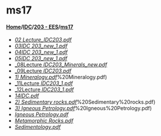 # ms17
#### [Home](../../..)/[IDC](../..)/[203 - EES](..)/[ms17]()
- [_02 Lecture_IDC203.pdf_](02%20Lecture_IDC203.pdf)
- [_03IDC 203_new_1.pdf_](03IDC%20203_new_1.pdf)
- [_04IDC 203_new_1.pdf_](04IDC%20203_new_1.pdf)
- [_05IDC 203_new_1.pdf_](05IDC%20203_new_1.pdf)
- [_08Lecture _IDC203_Minerals_new.pdf_](08Lecture%20_IDC203_Minerals_new.pdf)
- [_09Lecture _IDC203.pdf_](09Lecture%20_IDC203.pdf)
- [_1) Mineralogy.pdf_](1)%20Mineralogy.pdf)
- [_11Lecture _IDC203_1.pdf_](11Lecture%20_IDC203_1.pdf)
- [_12Lecture _IDC203_1.pdf_](12Lecture%20_IDC203_1.pdf)
- [_14IDC.pdf_](14IDC.pdf)
- [_2) Sedimentary rocks.pdf_](2)%20Sedimentary%20rocks.pdf)
- [_3) Igneous Petrology.pdf_](3)%20Igneous%20Petrology.pdf)
- [_Igneous Petrology.pdf_](Igneous%20Petrology.pdf)
- [_Metamorphic Rocks.pdf_](Metamorphic%20Rocks.pdf)
- [_Sedimentology.pdf_](Sedimentology.pdf)
